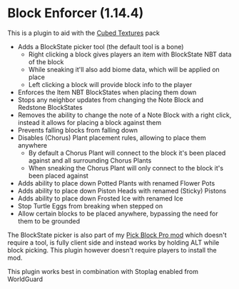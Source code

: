 # Block Enforcer (1.14.4)
This is a plugin to aid with the [Cubed Textures](https://github.com/CubedCommunity/CubedTextures) pack
- Adds a BlockState picker tool (the default tool is a bone)
  - Right clicking a block gives players an item with BlockState NBT data of the block
  - While sneaking it'll also add biome data, which will be applied on place
  - Left clicking a block will provide block info to the player
- Enforces the Item NBT BlockStates when placing them down
- Stops any neighbor updates from changing the Note Block and Redstone BlockStates
- Removes the ability to change the note of a Note Block with a right click, instead it allows for placing a block against them
- Prevents falling blocks from falling down
- Disables (Chorus) Plant placement rules, allowing to place them anywhere
  - By default a Chorus Plant will connect to the block it's been placed against and all surrounding Chorus Plants
  - When sneaking the Chorus Plant will only connect to the block it's been placed against
- Adds ability to place down Potted Plants with renamed Flower Pots
- Adds ability to place down Piston Heads with renamed (Sticky) Pistons
- Adds ability to place down Frosted Ice with renamed Ice
- Stop Turtle Eggs from breaking when stepped on
- Allow certain blocks to be placed anywhere, bypassing the need for them to be grounded

The BlockState picker is also part of my [Pick Block Pro mod](https://github.com/Sjouwer/pick-block-pro) which doesn't require a tool, is fully client side and instead works by holding ALT while block picking. This plugin however doesn't require players to install the mod.

This plugin works best in combination with Stoplag enabled from WorldGuard
